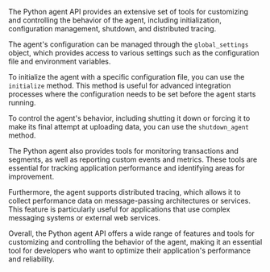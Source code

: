 The Python agent API provides an extensive set of tools for customizing and controlling the behavior of the agent, including initialization, configuration management, shutdown, and distributed tracing. 

The agent's configuration can be managed through the `global_settings` object, which provides access to various settings such as the configuration file and environment variables.

To initialize the agent with a specific configuration file, you can use the `initialize` method. This method is useful for advanced integration processes where the configuration needs to be set before the agent starts running.

To control the agent's behavior, including shutting it down or forcing it to make its final attempt at uploading data, you can use the `shutdown_agent` method.

The Python agent also provides tools for monitoring transactions and segments, as well as reporting custom events and metrics. These tools are essential for tracking application performance and identifying areas for improvement.

Furthermore, the agent supports distributed tracing, which allows it to collect performance data on message-passing architectures or services. This feature is particularly useful for applications that use complex messaging systems or external web services.

Overall, the Python agent API offers a wide range of features and tools for customizing and controlling the behavior of the agent, making it an essential tool for developers who want to optimize their application's performance and reliability.